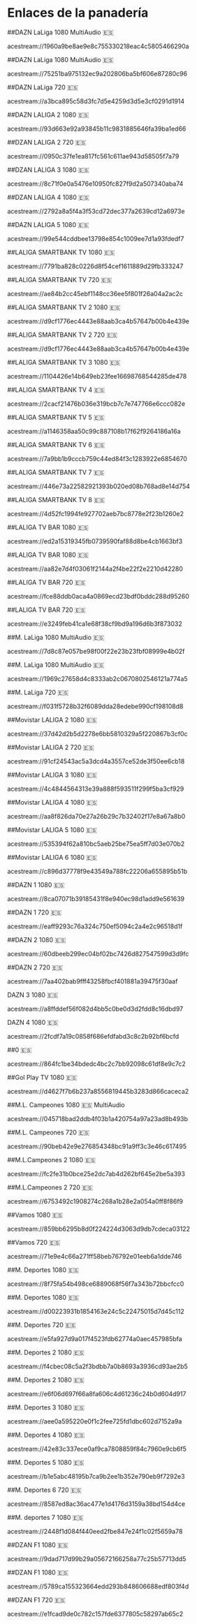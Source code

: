 # Enlaces de la panadería

##DAZN LaLiga 1080 MultiAudio 🇪🇸

acestream://1960a9be8ae9e8c755330218eac4c5805466290a

##DAZN LaLiga 1080 MultiAudio 🇪🇸

acestream://75251ba975132ec9a202806ba5bf606e87280c96

##DAZN LaLiga 720 🇪🇸

acestream://a3bca895c58d3fc7d5e4259d3d5e3cf0291d1914

##DAZN LALIGA 2 1080 🇪🇸

acestream://93d663e92a93845b11c9831885646fa39ba1ed66

##DZAN LALIGA 2 720 🇪🇸

acestream://0950c37fe1ea817fc561c611ae943d58505f7a79

##DZAN LALIGA 3 1080 🇪🇸

acestream://8c71f0e0a5476e10950fc827f9d2a507340aba74

##DZAN LALIGA 4 1080 🇪🇸

acestream://2792a8a5f4a3f53cd72dec377a2639cd12a6973e

##DAZN LALIGA 5 1080 🇪🇸

acestream://99e544cddbee13798e854c1009ee7d1a93fdedf7

##LALIGA SMARTBANK TV 1080 🇪🇸

acestream://7791ba828c0226d8f54cef1611889d29fb333247

##LALIGA SMARTBANK TV 720 🇪🇸

acestream://ae84b2cc45ebf1148cc36ee5f801f26a04a2ac2c

##LALIGA SMARTBANK TV 2 1080 🇪🇸

acestream://d9cf1776ec4443e88aab3ca4b57647b00b4e439e

##LALIGA SMARTBANK TV 2 720 🇪🇸

acestream://d9cf1776ec4443e88aab3ca4b57647b00b4e439e

##LALIGA SMARTBANK TV 3 1080 🇪🇸

acestream://1104426e14b649eb23fee16698768544285de478

##LALIGA SMARTBANK TV 4 🇪🇸

acestream://2cacf21476b036e319bcb7c7e747766e6ccc082e

##LALIGA SMARTBANK TV 5 🇪🇸

acestream://a1146358aa50c99c887108b17f62f9264186a16a

##LALIGA SMARTBANK TV 6 🇪🇸

acestream://7a9bb1b9cccb759c44ed84f3c1283922e6854670

##LALIGA SMARTBANK TV 7 🇪🇸

acestream://446e73a22582921393b020ed08b768ad8e14d754

##LALIGA SMARTBANK TV 8 🇪🇸

acestream://4d52fc1994fe927702aeb7bc8778e2f23b1260e2

##LALIGA TV BAR 1080 🇪🇸

acestream://ed2a15319345fb0739590faf88d8be4cb1663bf3

##LALIGA TV BAR 1080 🇪🇸

acestream://aa82e7d4f03061f2144a2f4be22f2e2210d42280

##LALIGA TV BAR 720 🇪🇸

acestream://fce88ddb0aca4a0869ecd23bdf0bddc288d95260

##LALIGA TV BAR 720 🇪🇸

acestream://e3249feb41ca1e68f38cf9bd9a196d6b3f873032

##M. LaLiga 1080 MultiAudio 🇪🇸

acestream://7d8c87e057be98f00f22e23b23fbf08999e4b02f

##M. LaLiga 1080 MultiAudio 🇪🇸

acestream://1969c27658d4c8333ab2c0670802546121a774a5

##M. LaLiga 720 🇪🇸

acestream://f031f5728b32f6089dda28edebe990cf198108d8

##Movistar LALIGA 2 1080 🇪🇸

acestream://37d42d2b5d2278e6bb5810329a5f220867b3cf0c

##Movistar LALIGA 2 720 🇪🇸

acestream://91cf24543ac5a3dcd4a3557ce52de3f50ee6cb18

##Movistar LALIGA 3 1080 🇪🇸

acestream://4c4844564313e39a888f593511f299f5ba3cf929

##Movistar LALIGA 4 1080 🇪🇸

acestream://aa8f826da70e27a26b29c7b32402f17e8a67a8b0

##Movistar LALIGA 5 1080 🇪🇸

acestream://535394f62a810bc5aeb25be75ea5ff7d03e070b2

##Movistar LALIGA 6 1080 🇪🇸

acestream://c896d37778f9e43549a788fc22206a655895b51b

##DAZN 1 1080 🇪🇸

acestream://8ca07071b39185431f8e940ec98d1add9e561639

##DAZN 1 720 🇪🇸

acestream://eaff9293c76a324c750ef5094c2a4e2c96518d1f

##DAZN 2 1080 🇪🇸

acestream://60dbeeb299ec04bf02bc7426d827547599d3d9fc

##DAZN 2 720 🇪🇸

acestream://7aa402bab9fff43258fbcf401881a39475f30aaf

DAZN 3 1080 🇪🇸

acestream://a8ffddef56f082d4bb5c0be0d3d2fdd8c16dbd97

DAZN 4 1080 🇪🇸

acestream://2fcdf7a19c0858f686efdfabd3c8c2b92bf6bcfd 

##0 🇪🇸

acestream://864fc1be34bdedc4bc2c7bb92098c61df8e9c7c2

##Gol Play TV 1080 🇪🇸

acestream://d4627f7b6b237a8556819445b3283d866caceca2

##M.L. Campeones 1080 🇪🇸 MultiAudio

acestream://045718bad2ddb4f03b1a420754a97a23ad8b493b

##M.L. Campeones 720 🇪🇸

acestream://90beb42e9e276854348bc91a9ff3c3e46c617495

##M.L.Campeones 2 1080 🇪🇸

acestream://fc2fe31b0bce25e2dc7ab4d262bf645e2be5a393

##M.L.Campeones 2 720 🇪🇸

acestream://6753492c1908274c268a1b28e2a054a0ff8f86f9

##Vamos 1080 🇪🇸

acestream://859bb6295b8d0f224224d3063d9db7cdeca03122

##Vamos 720 🇪🇸

acestream://71e9e4c66a271ff58beb76792e01eeb6a1dde746

##M. Deportes 1080 🇪🇸

acestream://8f75fa54b498ce6889068f56f7a343b72bbcfcc0

##M. Deportes 1080 🇪🇸

acestream://d00223931b1854163e24c5c22475015d7d45c112

##M. Deportes 720 🇪🇸

acestream://e5fa927d9a017f4523fdb62774a0aec457985bfa

##M. Deportes 2 1080 🇪🇸

acestream://f4cbec08c5a2f3bdbb7a0b8693a3936cd93ae2b5

##M. Deportes 2 1080 🇪🇸

acestream://e6f06d697f66a8fa606c4d61236c24b0d604d917

##M. Deportes 3 1080 🇪🇸

acestream://aee0a595220e0f1c2fee725fd1dbc602d7152a9a

##M. Deportes 4 1080 🇪🇸

acestream://42e83c337ece0af9ca7808859f84c7960e9cb6f5

##M. Deportes 5 1080 🇪🇸

acestream://b1e5abc48195b7ca9b2ee1b352e790eb9f7292e3

##M. Deportes 6 720 🇪🇸

acestream://8587ed8ac36ac477e1d4176d3159a38bd154d4ce

##M. deportes 7 1080 🇪🇸

acestream://2448f1d084f440eed2fbe847e24f1c02f5659a78

##DZAN F1 1080 🇪🇸

acestream://9dad717d99b29a05672166258a77c25b57713dd5

##DZAN F1 1080 🇪🇸

acestream://5789ca155323664edd293b848606688edf803f4d

##DZAN F1 720 🇪🇸

acestream://e1fcad9de0c782c157fde6377805c58297ab65c2
